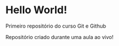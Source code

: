 # Hello World!
 Primeiro repositório do curso Git e Github

Repositório criado durante uma aula ao vivo!